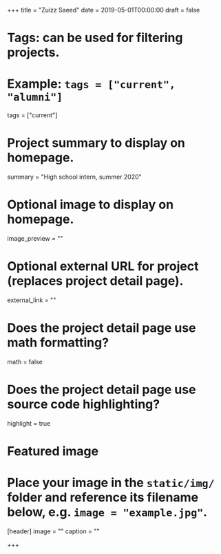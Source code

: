 +++
title = "Zuizz Saeed"
date = 2019-05-01T00:00:00
draft = false

# Tags: can be used for filtering projects.
# Example: `tags = ["current", "alumni"]`
tags = ["current"]

# Project summary to display on homepage.
summary = "High school intern, summer 2020"


# Optional image to display on homepage.
image_preview = ""

# Optional external URL for project (replaces project detail page).
external_link = ""

# Does the project detail page use math formatting?
math = false

# Does the project detail page use source code highlighting?
highlight = true

# Featured image
# Place your image in the `static/img/` folder and reference its filename below, e.g. `image = "example.jpg"`.
[header]
image = ""
caption = ""

+++